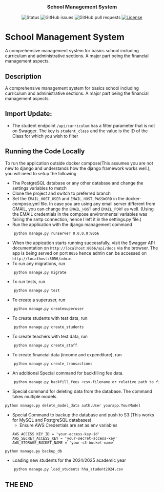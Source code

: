 
<h3 align="center">School Management System</h3>

<div align="center">

  ![Status](https://img.shields.io/badge/status-active-success.svg)
  ![GitHub issues](https://img.shields.io/github/issues/lesalami/lms_backend?color=yellow)
  ![GitHub pull requests](https://img.shields.io/github/issues-pr/lesalami/lms_backend?color=success)
  [![License](https://img.shields.io/badge/license-Proprietary-blue.svg)](/LICENSE)


</div>

# School Management System

A comprehensive management system for basics school including curriculum and administrative sections. A major part being the financial management aspects.
## Description
A comprehensive management system for  basics school including curriculum and administrative sections. A major part being the financial management aspects.

## Import Update:
* The student endpoint `/api/curriculum` has a filter parameter that is not on Swagger. The key is `student_class` and the value is the ID of the Class for which you wish to filter

## Running the Code Locally
To run the application outside docker compose(This assumes you are not new to django and understands how the django framework works well.), you will need to setup the following
* The PostgreSQL database or any other database and change the settings variables to match
* Clone the project and switch to preferred branch
* Set the `EMAIL_HOST_USER` and `EMAIL_HOST_PASSWORD` in the docker-compose.yml file. In case you are using any email server different from GMAIL, you can change the `EMAIL_HOST` and `EMAIL_PORT` as well. (Using the EMAIL credentials in the compose environmental variables was failing the smtp connection, hence I left it in the settings.py file.)
* Run the application with the django management command
```bash
    python manage.py runserver 0.0.0.0:8056
```
* When the appication starts running successfully, visit the Swagger API documentation on `http://localhost:8056/api/docs` via the browser. The app is being served on port `8056` hence admin can be accessed on `http://localhost:8056/admin`.
* To run any migrations, run 
```bash
    python manage.py migrate
```
* To run tests, run 
```bash
    python manage.py test
```
* To create a superuser, run 
```bash
    python manage.py createsuperuser
```
* To create students with test data, run 
```bash
    python manage.py create_students
```
* To create teachers with test data, run 
```bash
    python manage.py create_staff
```
* To create financial data (income and expenditure), run
```bash
    python manage.py create_transactions
```
* An additional Special command for backfilling fee data. 
```bash
    python manage.py backfill_fees <csv-filename or relative path to file>
```
* Special command for deleting data from the database. The command takes multiple models.
```bash
python manage.py delete_model_data auth.User yourapp.YourModel
```
* Special Command to backup the database and push to S3 (This works for MySQL and PostgreSQL databases)
    * Ensure AWS Credentials are set as env variables
    ```
    AWS_ACCESS_KEY_ID = 'your-access-key-id'
    AWS_SECRET_ACCESS_KEY = 'your-secret-access-key'
    AWS_STORAGE_BUCKET_NAME = 'your-s3-bucket-name'
    ```
```bash
python manage.py backup_db
```

* Loading new students for the 2024/2025 academic year
```bash
    python manage.py load_students hha_student2024.csv
```


## THE END

